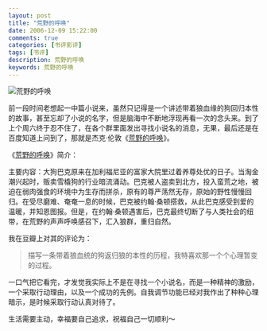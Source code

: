 ```yaml
---
layout: post
title: "荒野的呼唤"
date: 2006-12-09 15:22:00
comments: true
categories: [书评影评]
tags: [书评]
description: 荒野的呼唤
keywords: 荒野的呼唤
---
```


![荒野的呼唤](http://img5.douban.com/lpic/s1037588.jpg)

前一段时间老想起一中篇小说来，虽然只记得是一个讲述带着狼血缘的狗回归本性的故事，甚至忘却了小说的名字，但是脑海中不断地浮现再看一次的念头来。到了上个周六终于忍不住了，在各个群里面发出寻找小说名的消息，无果，最后还是在百度知道上问到了，那就是杰克·伦敦《[荒野的呼唤](http://book.douban.com/subject/1050367/)》。

<!--more-->

《[荒野的呼唤](http://book.douban.com/subject/1050367/)》简介：

主要内容：大狗巴克原来在加利福尼亚的富家大院里过着养尊处优的日子。当淘金潮兴起时，贩卖雪橇狗的行业暗流涌动。巴克被人盗卖到北方，投入蛮荒之地，被迫在弱肉强食的环境中为生存而拼杀，原有的尊严荡然无存，原始的野性慢慢回归。在受尽磨难、奄奄一息的时候，巴克被约翰·桑顿搭救，从此巴克感受到爱的温暖，并知恩图报。但是，在约翰·桑顿遇害后，巴克最终切断了与人类社会的纽带，在荒野的声声呼唤感召下，汇入狼群，重归自然。

我在豆瓣上对其的评论为：
> 描写一条带着狼血统的狗返归狼的本性的历程，我特喜欢那一个个心理暂变的过程。

一口气把它看完，才发觉我实际上不是在寻找一个小说名，而是一种精神的激励，一个采取行动理由，以及一个成功的先例。自我调节功能已经对我作出了种种心理暗示，是时候采取行动认真对待了。

生活需要主动，幸福要自己追求，祝福自己一切顺利～
